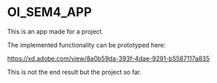 # OI_SEM4_APP
This is an app made for a project.

The implemented functionality can be prototyped here:

https://xd.adobe.com/view/8a0b59da-393f-4dae-9291-b5587117a835

This is not the end result but the project so far.

